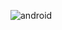 ![android](https://github.com/infinityboy-ux/AndroidTutorial/assets/76679490/be406431-5d61-40a8-a246-1f8a683eade8)
